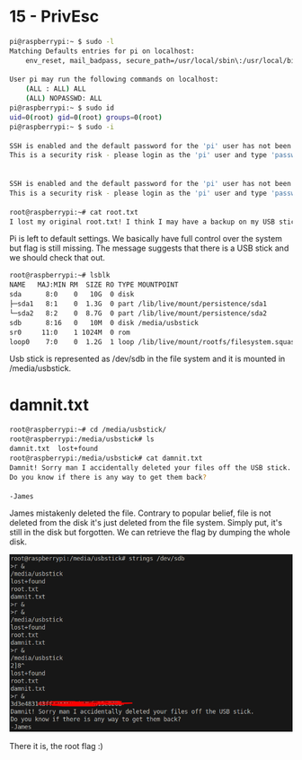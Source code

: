 # 15 - PrivEsc


```bash
pi@raspberrypi:~ $ sudo -l
Matching Defaults entries for pi on localhost:
    env_reset, mail_badpass, secure_path=/usr/local/sbin\:/usr/local/bin\:/usr/sbin\:/usr/bin\:/sbin\:/bin

User pi may run the following commands on localhost:
    (ALL : ALL) ALL
    (ALL) NOPASSWD: ALL
pi@raspberrypi:~ $ sudo id
uid=0(root) gid=0(root) groups=0(root)
pi@raspberrypi:~ $ sudo -i                  
                                                                                               
SSH is enabled and the default password for the 'pi' user has not been changed.
This is a security risk - please login as the 'pi' user and type 'passwd' to set a new password.
                                                                                               
                                                                                               
SSH is enabled and the default password for the 'pi' user has not been changed.
This is a security risk - please login as the 'pi' user and type 'passwd' to set a new password.
                                               
root@raspberrypi:~# cat root.txt
I lost my original root.txt! I think I may have a backup on my USB stick...
```

Pi is left to default settings. We basically have full control over the system but flag is still missing. The message suggests that there is a USB stick and we should check that out.


```bash
root@raspberrypi:~# lsblk
NAME   MAJ:MIN RM  SIZE RO TYPE MOUNTPOINT
sda      8:0    0   10G  0 disk 
├─sda1   8:1    0  1.3G  0 part /lib/live/mount/persistence/sda1      
└─sda2   8:2    0  8.7G  0 part /lib/live/mount/persistence/sda2
sdb      8:16   0   10M  0 disk /media/usbstick 
sr0     11:0    1 1024M  0 rom      
loop0    7:0    0  1.2G  1 loop /lib/live/mount/rootfs/filesystem.squashfs
```

Usb stick is represented as /dev/sdb  in the file system and it is mounted in /media/usbstick.


# damnit.txt
```bash
root@raspberrypi:~# cd /media/usbstick/   
root@raspberrypi:/media/usbstick# ls
damnit.txt  lost+found
root@raspberrypi:/media/usbstick# cat damnit.txt 
Damnit! Sorry man I accidentally deleted your files off the USB stick.
Do you know if there is any way to get them back?
                                               
-James   
```

James mistakenly deleted the file. Contrary to popular belief, file is not deleted from the disk it's just deleted from the file system. Simply put, it's still in the disk but forgotten. We can retrieve the flag by dumping the whole disk.


![](vx_images/4695421103065.png)

There it is, the root flag :)